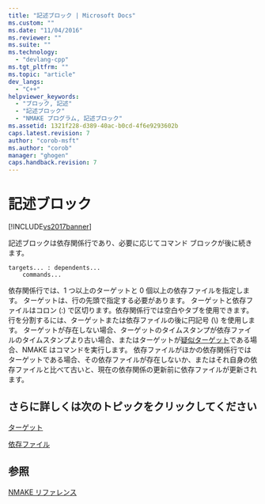 ```yaml
---
title: "記述ブロック | Microsoft Docs"
ms.custom: ""
ms.date: "11/04/2016"
ms.reviewer: ""
ms.suite: ""
ms.technology: 
  - "devlang-cpp"
ms.tgt_pltfrm: ""
ms.topic: "article"
dev_langs: 
  - "C++"
helpviewer_keywords: 
  - "ブロック, 記述"
  - "記述ブロック"
  - "NMAKE プログラム, 記述ブロック"
ms.assetid: 1321f228-d389-40ac-b0cd-4f6e9293602b
caps.latest.revision: 7
author: "corob-msft"
ms.author: "corob"
manager: "ghogen"
caps.handback.revision: 7
---
```

# 記述ブロック
[!INCLUDE[vs2017banner](../assembler/inline/includes/vs2017banner.md)]

記述ブロックは依存関係行であり、必要に応じてコマンド ブロックが後に続きます。  
  
```  
targets... : dependents...  
    commands...  
```  
  
 依存関係行では、1 つ以上のターゲットと 0 個以上の依存ファイルを指定します。  ターゲットは、行の先頭で指定する必要があります。  ターゲットと依存ファイルはコロン \(:\) で区切ります。依存関係行では空白やタブを使用できます。  行を分割するには、ターゲットまたは依存ファイルの後に円記号 \(\\\) を使用します。  ターゲットが存在しない場合、ターゲットのタイムスタンプが依存ファイルのタイムスタンプより古い場合、またはターゲットが[疑似ターゲット](../build/pseudotargets.md)である場合、NMAKE はコマンドを実行します。  依存ファイルがほかの依存関係行ではターゲットである場合、その依存ファイルが存在しないか、またはそれ自身の依存ファイルと比べて古いと、現在の依存関係の更新前に依存ファイルが更新されます。  
  
## さらに詳しくは次のトピックをクリックしてください  
 [ターゲット](../build/targets.md)  
  
 [依存ファイル](../build/dependents.md)  
  
## 参照  
 [NMAKE リファレンス](../build/nmake-reference.md)
